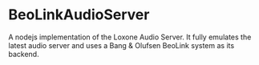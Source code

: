 # BeoLinkAudioServer

A nodejs implementation of the Loxone Audio Server. It fully emulates the latest audio server and uses a Bang & Olufsen BeoLink system as its backend.

